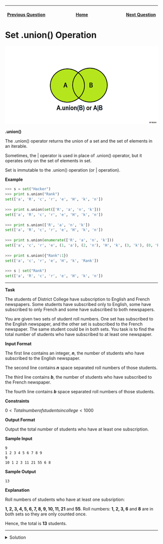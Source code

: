 | <img width=1000>[Previous Question](https://github.com/Kevin-Lago/python-hackerrank-solutions/tree/main/src/python/sets/set_discard_remove_and_pop)</img> | <img width=1000>[Home](https://github.com/Kevin-Lago/python-hackerrank-solutions)</img> | <img width=1000>[Next Question](https://github.com/Kevin-Lago/python-hackerrank-solutions/tree/main/src/python/sets/set_intersection_operation)</img> |
|:---|:---:|---:|

# Set .union() Operation

![HackerrankPythonUnionDiagram](1.png)

__.union()__

The .union() operator returns the union of a set and the set of elements in an iterable.

Sometimes, the | operator is used in place of .union() operator, but it operates only on the set of elements in set.

Set is immutable to the .union() operation (or | operation).

__Example__

```python
>>> s = set("Hacker")
>>> print s.union("Rank")
set(['a', 'R', 'c', 'r', 'e', 'H', 'k', 'n'])

>>> print s.union(set(['R', 'a', 'n', 'k']))
set(['a', 'R', 'c', 'r', 'e', 'H', 'k', 'n'])

>>> print s.union(['R', 'a', 'n', 'k'])
set(['a', 'R', 'c', 'r', 'e', 'H', 'k', 'n'])

>>> print s.union(enumerate(['R', 'a', 'n', 'k']))
set(['a', 'c', 'r', 'e', (1, 'a'), (2, 'n'), 'H', 'k', (3, 'k'), (0, 'R')])

>>> print s.union({"Rank":1})
set(['a', 'c', 'r', 'e', 'H', 'k', 'Rank'])

>>> s | set("Rank")
set(['a', 'R', 'c', 'r', 'e', 'H', 'k', 'n'])
```

---

__Task__

The students of District College have subscription to English and French newspapers. Some students have subscribed only to English, some have subscribed to only French and some have subscribed to both newspapers.

You are given two sets of student roll numbers. One set has subscribed to the English newspaper, and the other set is subscribed to the French newspaper. The same student could be in both sets. You task is to find the total number of students who have subscribed to at least one newspaper.

__Input Format__

The first line contains an integer, ___n___, the number of students who have subscribed to the English newspaper.

The second line contains ___n___ space separated roll numbers of those students.

The third line contains ___b___, the number of students who have subscribed to the French newspaper.

The fourth line contains ___b___ space separated roll numbers of those students.

__Constraints__

$0 < Total number of students in college < 1000$

__Output Format__

Output the total number of students who have at least one subscription.

__Sample Input__

```
9
1 2 3 4 5 6 7 8 9
9
10 1 2 3 11 21 55 6 8
```

__Sample Output__

```
13
```

__Explanation__

Roll numbers of students who have at least one subsription:

__1, 2, 3, 4, 5, 6, 7, 8, 9, 10, 11, 21__ and __55__. Roll numbers: __1, 2, 3, 6__ and __8__ are in both sets so they are only counted once.

Hence, the total is __13__ students.

---

<details><summary>Solution</summary>
    
```python
if __name__ == '__main__':
    n = int(input())
    a = set(map(int, input().split()))

    m = int(input())
    b = set(map(int, input().split()))

    print(len(a.union(b)))
```
</details>